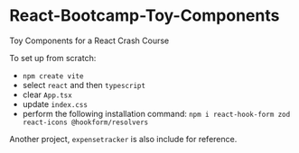 # React-Bootcamp-Toy-Components

Toy Components for a React Crash Course

To set up from scratch:
* `npm create vite`
* select `react` and then `typescript`
* clear `App.tsx`
* update `index.css`
* perform the following installation command: `npm i react-hook-form zod react-icons @hookform/resolvers`

Another project, `expensetracker` is also include for reference.
